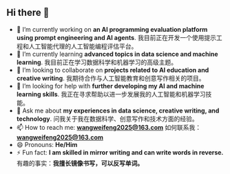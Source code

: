 ## Hi there 👋
- 🔭 I’m currently working on **an AI programming evaluation platform using prompt engineering and AI agents**.
  我目前正在开发一个使用提示工程和人工智能代理的人工智能编程评估平台。
- 🌱 I’m currently learning **advanced topics in data science and machine learning**.
  我目前正在学习数据科学和机器学习的高级主题。
- 👯 I’m looking to collaborate on **projects related to AI education and creative writing**.
  我期待合作与人工智能教育和创意写作相关的项目。
- 🤔 I’m looking for help with **further developing my AI and machine learning skills**.
  我正在寻求帮助以进一步发展我的人工智能和机器学习技能。
- 💬 Ask me about **my experiences in data science, creative writing, and technology**.
  问我关于我在数据科学、创意写作和技术方面的经验。
- 📫 How to reach me: **wangweifeng2025@163.com**
  如何联系我：**wangweifeng2025@163.com** 
- 😄 Pronouns: **He/Him**
- ⚡ Fun fact: **I am skilled in mirror writing and can write words in reverse.**
  有趣的事实：**我擅长镜像书写，可以反写单词。**
